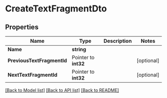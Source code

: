 # CreateTextFragmentDto

## Properties

Name | Type | Description | Notes
------------ | ------------- | ------------- | -------------
**Name** | **string** |  | 
**PreviousTextFragmentId** | Pointer to **int32** |  | [optional] 
**NextTextFragmentId** | Pointer to **int32** |  | [optional] 

[[Back to Model list]](../README.md#documentation-for-models) [[Back to API list]](../README.md#documentation-for-api-endpoints) [[Back to README]](../README.md)



